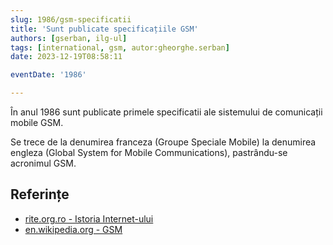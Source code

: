 ```yaml
---
slug: 1986/gsm-specificatii
title: 'Sunt publicate specificațiile GSM'
authors: [gserban, ilg-ul]
tags: [international, gsm, autor:gheorghe.serban]
date: 2023-12-19T08:58:11

eventDate: '1986'

---
```


În anul 1986 sunt publicate primele specificatii ale sistemului de
comunicații mobile GSM.

<!-- truncate -->

Se trece de la denumirea franceza (Groupe Speciale Mobile) la denumirea
engleza (Global System for Mobile Communications), pastrându-se acronimul GSM.

## Referințe

- [rite.org.ro - Istoria Internet-ului](https://rite.org.ro/istoria-internetului/)
- [en.wikipedia.org - GSM](https://en.wikipedia.org/wiki/GSM)
